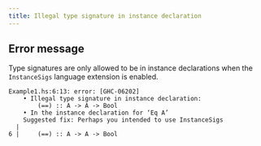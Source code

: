 ```yaml
---
title: Illegal type signature in instance declaration
---
```


## Error message

Type signatures are only allowed to be in instance declarations when the `InstanceSigs` language extension is enabled.

```
Example1.hs:6:13: error: [GHC-06202]
    • Illegal type signature in instance declaration:
        (==) :: A -> A -> Bool
    • In the instance declaration for ‘Eq A’
    Suggested fix: Perhaps you intended to use InstanceSigs
  |
6 |     (==) :: A -> A -> Bool
```
